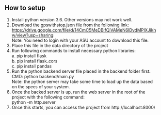 

## How to setup

1. Install python version 3.6. Other versions may not work well.
2. Download the gpswithstop.json file from the following link: https://drive.google.com/file/d/14CmC5MeDBifQiVAMeN6IDvdMPlXJikhw/view?usp=sharing
   <br/>
   Note: You need to login with your ASU account to download this file.
3. Place this file in the data directory of the project
4. Run following commands to install necessary python libraries:<br/>
   a. pip install flask<br/>
   b. pip install flask_cors<br>
   c. pip install pandas
5. Run the python backend server file placed in the backend folder first.<br>
   CMD: python backend/main.py <br>
   Note: the python server may take some time to load up the data based on the specs of your system.
6. Once the backed server is up, run the web server in the root of the project with the following command: <br>
   python -m http.server
7. Once this starts, you can access the project from http://localhost:8000/

